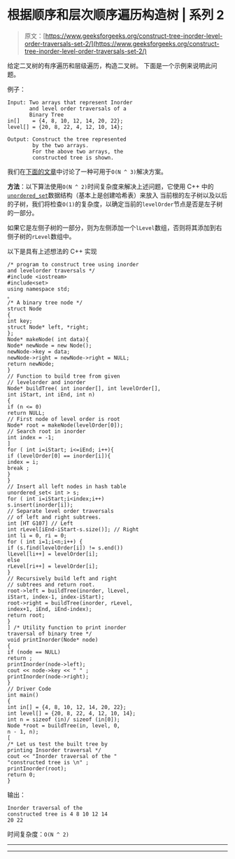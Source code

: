 # 根据顺序和层次顺序遍历构造树 | 系列 2

> 原文：[https://www.geeksforgeeks.org/construct-tree-inorder-level-order-traversals-set-2/](https://www.geeksforgeeks.org/construct-tree-inorder-level-order-traversals-set-2/)

给定二叉树的有序遍历和层级遍历，构造二叉树。 下面是一个示例来说明此问题。

例子：

```
Input: Two arrays that represent Inorder
       and level order traversals of a 
       Binary Tree
in[]    = {4, 8, 10, 12, 14, 20, 22};
level[] = {20, 8, 22, 4, 12, 10, 14};

Output: Construct the tree represented 
        by the two arrays.
        For the above two arrays, the 
        constructed tree is shown.

```

我们在[下面的文章](https://www.geeksforgeeks.org/construct-tree-inorder-level-order-traversals/)中讨论了一种可用于`O(N ^ 3)`解决方案。

**方法**：以下算法使用`O(N ^ 2)`时间复杂度来解决上述问题，它使用 C++ 中的[`unordered_set`](https://www.geeksforgeeks.org/unorderd_set-stl-uses/)数据结构（基本上是创建哈希表）来放入 当前根的左子树以及以后的子树，我们将检查`O(1)`的复杂度，以确定当前的`levelOrder`节点是否是左子树的一部分。

如果它是左侧子树的一部分，则为左侧添加一个`lLevel`数组，否则将其添加到右侧子树的`rLevel`数组中。

以下是具有上述想法的 C++ 实现

```
/* program to construct tree using inorder
and levelorder traversals */
#include <iostream>
#include<set>
using namespace std;
。
/* A binary tree node */
struct Node
{
int key;
struct Node* left, *right;
};
Node* makeNode( int data){
Node* newNode = new Node();
newNode->key = data;
newNode->right = newNode->right = NULL;
return newNode;
}
// Function to build tree from given
// levelorder and inorder
Node* buildTree( int inorder[], int levelOrder[],
int iStart, int iEnd, int n)
{
if (n <= 0)
return NULL;
// First node of level order is root
Node* root = makeNode(levelOrder[0]);
// Search root in inorder
int index = -1;
]
for ( int i=iStart; i<=iEnd; i++){
if (levelOrder[0] == inorder[i]){
index = i;
break ;
}
}
// Insert all left nodes in hash table
unordered_set< int > s;
for ( int i=iStart;i<index;i++)
s.insert(inorder[i]);
// Separate level order traversals
// of left and right subtrees.
int [HT G107] // Left
int rLevel[iEnd-iStart-s.size()]; // Right
int li = 0, ri = 0;
for ( int i=1;i<n;i++) {
if (s.find(levelOrder[i]) != s.end())
lLevel[li++] = levelOrder[i];
else
rLevel[ri++] = levelOrder[i];
}
// Recursively build left and right
// subtrees and return root.
root->left = buildTree(inorder, lLevel,
iStart, index-1, index-iStart);
root->right = buildTree(inorder, rLevel,
index+1, iEnd, iEnd-index);
return root;
}
] /* Utility function to print inorder
traversal of binary tree */
void printInorder(Node* node)
{
if (node == NULL)
return ;
printInorder(node->left);
cout << node->key << " " ;
printInorder(node->right);
}
// Driver Code
int main()
{
int in[] = {4, 8, 10, 12, 14, 20, 22};
int level[] = {20, 8, 22, 4, 12, 10, 14};
int n = sizeof (in)/ sizeof (in[0]);
Node *root = buildTree(in, level, 0,
n - 1, n);
[
/* Let us test the built tree by
printing Insorder traversal */
cout << "Inorder traversal of the "
"constructed tree is \n" ;
printInorder(root);
return 0;
}
```

输出：

```
Inorder traversal of the
constructed tree is 4 8 10 12 14 
20 22 
```

时间复杂度：`O(N ^ 2)`



* * *

* * *



